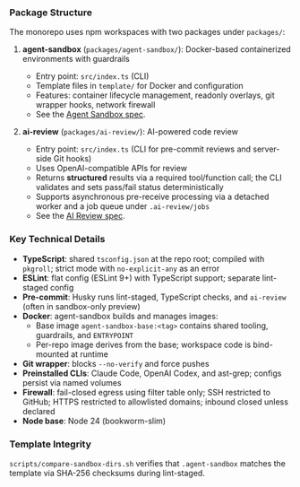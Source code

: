 ### Package Structure

The monorepo uses npm workspaces with two packages under `packages/`:

1. **agent-sandbox** (`packages/agent-sandbox/`): Docker-based containerized environments with guardrails
   - Entry point: `src/index.ts` (CLI)
   - Template files in `template/` for Docker and configuration
   - Features: container lifecycle management, readonly overlays, git wrapper hooks, network firewall
   - See the [Agent Sandbox spec](agent-sandbox.md).

2. **ai-review** (`packages/ai-review/`): AI-powered code review
   - Entry point: `src/index.ts` (CLI for pre-commit reviews and server-side Git hooks)
   - Uses OpenAI-compatible APIs for review
   - Returns **structured** results via a required tool/function call; the CLI validates and sets pass/fail status deterministically
   - Supports asynchronous pre-receive processing via a detached worker and a job queue under `.ai-review/jobs`
   - See the [AI Review spec](ai-review.md).

### Key Technical Details

- **TypeScript**: shared `tsconfig.json` at the repo root; compiled with `pkgroll`; strict mode with `no-explicit-any` as an error
- **ESLint**: flat config (ESLint 9+) with TypeScript support; separate lint-staged config
- **Pre-commit**: Husky runs lint-staged, TypeScript checks, and `ai-review` (often in sandbox-only preview)
- **Docker**: agent-sandbox builds and manages images:
  - Base image `agent-sandbox-base:<tag>` contains shared tooling, guardrails, and `ENTRYPOINT`
  - Per-repo image derives from the base; workspace code is bind-mounted at runtime
- **Git wrapper**: blocks `--no-verify` and force pushes
- **Preinstalled CLIs**: Claude Code, OpenAI Codex, and ast-grep; configs persist via named volumes
- **Firewall**: fail-closed egress using filter table only; SSH restricted to GitHub; HTTPS restricted to allowlisted domains; inbound closed unless declared
- **Node base**: Node 24 (bookworm-slim)

### Template Integrity

`scripts/compare-sandbox-dirs.sh` verifies that `.agent-sandbox` matches the template via SHA-256 checksums during lint-staged.
